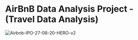 # AirBnB Data Analysis Project - (Travel Data Analysis)

![Airbnb-IPO-27-08-20-HERO-v2](https://user-images.githubusercontent.com/88886118/205447891-25113cc0-f3a2-415b-a30f-b6e8d2e6341a.jpeg)
